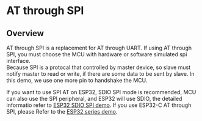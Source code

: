 # AT through SPI

## Overview
AT through SPI is a replacement for AT through UART. If using AT through SPI, you must choose the MCU with hardware or software simulated spi interface.  
Because SPI is a protocal that controlled by master device, so slave must notify master to read or write, if there are some data to be sent by slave. In this demo, we use one more pin to handshake the MCU. 

If you want to use SPI AT on ESP32, SDIO SPI mode is recommended, MCU can also use the SPI peripheral, and ESP32 will use SDIO, the detailed informatio refer to [ESP32 SDIO SPI demo](https://github.com/espressif/esp-at/tree/master/examples/at_spi_master/sdspi).
If you use ESP32-C AT through SPI, please Refer to the [ESP32 series demo](https://gitlab.espressif.cn:6688/application/esp-at/-/tree/master/examples/at_spi_master/spi/esp32_c_series).


